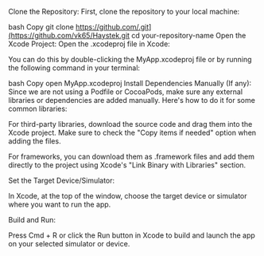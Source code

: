 Clone the Repository: First, clone the repository to your local machine:

bash
Copy
git clone https://github.com/.git](https://github.com/vk65/Haystek.git
cd your-repository-name
Open the Xcode Project: Open the .xcodeproj file in Xcode:

You can do this by double-clicking the MyApp.xcodeproj file or by running the following command in your terminal:

bash
Copy
open MyApp.xcodeproj
Install Dependencies Manually (If any): Since we are not using a Podfile or CocoaPods, make sure any external libraries or dependencies are added manually. Here's how to do it for some common libraries:

For third-party libraries, download the source code and drag them into the Xcode project. Make sure to check the "Copy items if needed" option when adding the files.

For frameworks, you can download them as .framework files and add them directly to the project using Xcode's "Link Binary with Libraries" section.

Set the Target Device/Simulator:

In Xcode, at the top of the window, choose the target device or simulator where you want to run the app.

Build and Run:

Press Cmd + R or click the Run button in Xcode to build and launch the app on your selected simulator or device.
